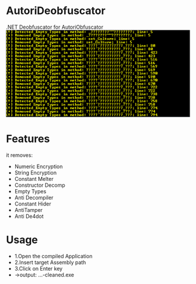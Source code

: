 # AutoriDeobfuscator
.NET Deobfuscator for AutoriObfuscator
![alt text](prev.png)

# Features
it removes:
- Numeric Encryption
- String Encryption
- Constant Melter
- Constructor Decomp
- Empty Types
- Anti Decompiler
- Constant Hider
- AntiTamper
- Anti De4dot


# Usage
- 1.Open the compiled Application
- 2.Insert target Assembly path
- 3.Click on Enter key
- ->output: ...-cleaned.exe

